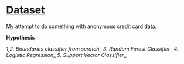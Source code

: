 # [Dataset](https://www.kaggle.com/mlg-ulb/creditcardfraud)

My attempt to do something with anonymous credit card data. 

__Hypothesis__

_1,2. Boundaries classifier from scratch__
_3. Random Forest Classifier__
_4. Logistic Regression__
_5. Support Vector Classifier__

